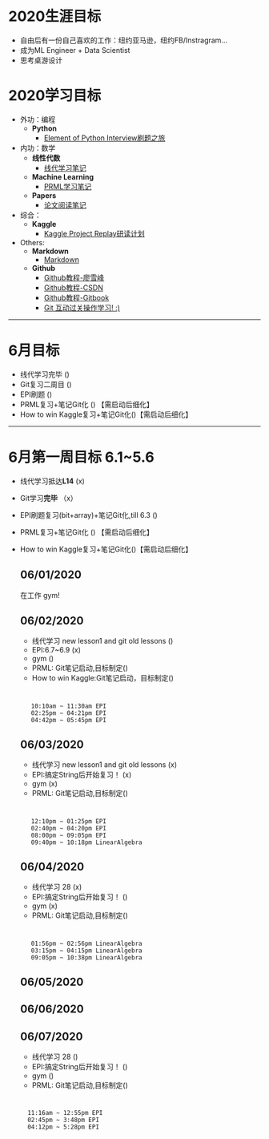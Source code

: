 # 2020生涯目标
* 自由后有一份自己喜欢的工作：纽约亚马逊，纽约FB/Instragram...
* 成为ML Engineer + Data Scientist
* 思考桌游设计

# 2020学习目标
* 外功：编程 
	* **Python**
		* [Element of Python Interview刷题之旅]()
* 内功：数学
	* **线性代数**
		* [线代学习笔记]() 
	* **Machine Learning**
		* [PRML学习笔记]()
	* **Papers**
		* [论文阅读笔记]()
* 综合：
	* **Kaggle**
		* [Kaggle Project Replay研读计划]()
* Others:
	* **Markdown** 
		* [Markdown](https://www.runoob.com/markdown/md-tutorial.html)		
	* **Github**
	    * [Github教程-廖雪峰](https://www.liaoxuefeng.com/wiki/896043488029600)
		* [Github教程-CSDN](https://blog.csdn.net/u013490896/article/details/81158454?ops_request_misc=%257B%2522request%255Fid%2522%253A%2522158793989919724839253396%2522%252C%2522scm%2522%253A%252220140713.130102334.pc%255Fblog.%2522%257D&request_id=158793989919724839253396&biz_id=0&utm_source=distribute.pc_search_result.none-task-blog-2~blog~first_rank_v2~rank_v25-2)
		* [Github教程-Gitbook](http://gitbook.liuhui998.com/index.html)
		* [Git 互动过关操作学习! :)](https://learngitbranching.js.org/)
***

# 6月目标
* 线代学习完毕  ()
* Git复习二周目 ()
* EPI刷题 () 
* PRML复习+笔记Git化 () 【需启动后细化】
* How to win Kaggle复习+笔记Git化()【需启动后细化】
	
	 
		

***

# 6月第一周目标 6.1~5.6
* 线代学习抵达**L14**  (x)
* Git学习**完毕** （x）
* EPI刷题复习(bit+array)+笔记Git化,till 6.3 ()
* PRML复习+笔记Git化 () 【需启动后细化】
* How to win Kaggle复习+笔记Git化()【需启动后细化】

	
	## 06/01/2020
	
	在工作
	gym!
	
	
	## 06/02/2020
	
	*  线代学习 new lesson1 and git old lessons  ()  
	*  EPI:6.7~6.9 (x)
	*  gym ()
	*  PRML: Git笔记启动,目标制定()
	*  How to win Kaggle:Git笔记启动，目标制定()
		
	#
		 10:10am ~ 11:30am EPI
	     02:25pm ~ 04:21pm EPI
         04:42pm ~ 05:45pm EPI         

	## 06/03/2020
	
	*  线代学习 new lesson1 and git old lessons  (x)  
	*  EPI:搞定String后开始复习！ (x)
	*  gym (x)
	*  PRML: Git笔记启动,目标制定()

		
	#
		 12:10pm ~ 01:25pm EPI
         02:40pm ~ 04:20pm EPI
		 08:00pm ~ 09:05pm EPI
		 09:40pm ~ 10:18pm LinearAlgebra

	## 06/04/2020
	
	*  线代学习 28  (x)  
	*  EPI:搞定String后开始复习！ ()
	*  gym (x)
	*  PRML: Git笔记启动,目标制定()

		
	#
		 01:56pm ~ 02:56pm LinearAlgebra
	     03:15pm ~ 04:15pm LinearAlgebra
		 09:05pm ~ 10:38pm LinearAlgebra
	## 06/05/2020
	## 06/06/2020

	## 06/07/2020
	*  线代学习 28  ()  
	*  EPI:搞定String后开始复习！ ()
	*  gym ()
	*  PRML: Git笔记启动,目标制定()

		
	#
		11:16am ~ 12:55pm EPI
        02:45pm ~ 3:48pm EPI
		04:12pm ~ 5:28pm EPI
      